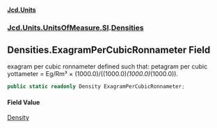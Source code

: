 #### [Jcd.Units](index 'index')
### [Jcd.Units.UnitsOfMeasure.SI](Jcd.Units.UnitsOfMeasure.SI 'Jcd.Units.UnitsOfMeasure.SI').[Densities](Densities 'Jcd.Units.UnitsOfMeasure.SI.Densities')

## Densities.ExagramPerCubicRonnameter Field

exagram per cubic ronnameter defined such that: petagram per cubic yottameter = Eg/Rm³ ×
(1000.0)/((1000.0)*(1000.0)*(1000.0)).

```csharp
public static readonly Density ExagramPerCubicRonnameter;
```

#### Field Value
[Density](Density 'Jcd.Units.UnitTypes.Density')